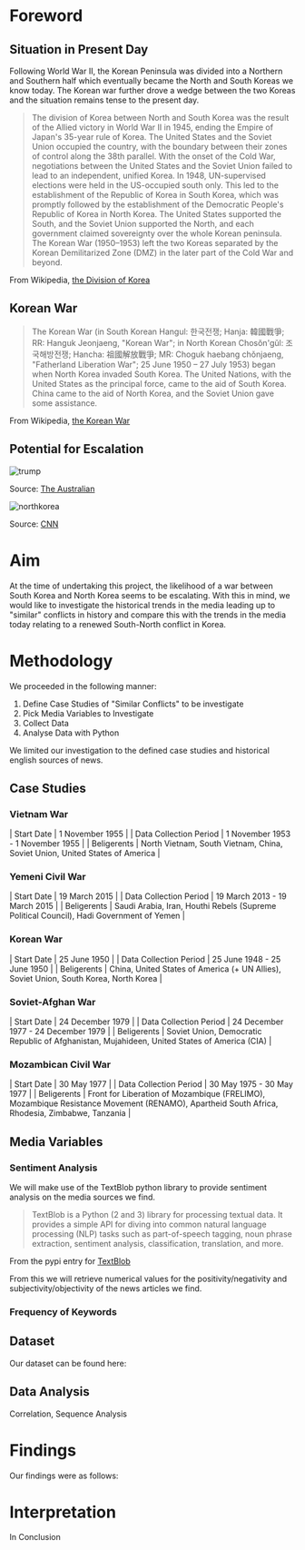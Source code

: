 # Foreword

## Situation in Present Day

Following World War II, the Korean Peninsula was divided into a Northern and Southern half which eventually became the North and South Koreas we know today. The Korean war further drove a wedge between the two Koreas and the situation remains tense to the present day.

> The division of Korea between North and South Korea was the result of the Allied victory in World War II in 1945, ending the Empire of Japan's 35-year rule of Korea. The United States and the Soviet Union occupied the country, with the boundary between their zones of control along the 38th parallel. With the onset of the Cold War, negotiations between the United States and the Soviet Union failed to lead to an independent, unified Korea. In 1948, UN-supervised elections were held in the US-occupied south only. This led to the establishment of the Republic of Korea in South Korea, which was promptly followed by the establishment of the Democratic People's Republic of Korea in North Korea. The United States supported the South, and the Soviet Union supported the North, and each government claimed sovereignty over the whole Korean peninsula. The Korean War (1950–1953) left the two Koreas separated by the Korean Demilitarized Zone (DMZ) in the later part of the Cold War and beyond.

From Wikipedia, [the Division of Korea](https://en.wikipedia.org/wiki/Division_of_Korea)

## Korean War

> The Korean War (in South Korean Hangul: 한국전쟁; Hanja: 韓國戰爭; RR: Hanguk Jeonjaeng, "Korean War"; in North Korean Chosŏn'gŭl: 조국해방전쟁; Hancha: 祖國解放戰爭; MR: Choguk haebang chǒnjaeng, "Fatherland Liberation War"; 25 June 1950 – 27 July 1953) began when North Korea invaded South Korea. The United Nations, with the United States as the principal force, came to the aid of South Korea. China came to the aid of North Korea, and the Soviet Union gave some assistance.

From Wikipedia, [the Korean War](https://en.wikipedia.org/wiki/Korean_War)

## Potential for Escalation

![trump](http://i.imgur.com/Q1xzzj4.png "Trump North Korea")

Source: [The Australian](http://www.theaustralian.com.au/news/world/the-times/trump-tells-senator-he-is-prepared-to-go-to-war-over-north-korea/news-story/ef6283a4a11717820f1f9548ed43d5d9)

![northkorea](http://i.imgur.com/6chVdBJ.png "North Korea Missile Test")

Source: [CNN](http://edition.cnn.com/2017/07/31/asia/north-korea-missile-test-catchup/index.html)

# Aim

At the time of undertaking this project, the likelihood of a war between South Korea and North Korea seems to be escalating. With this in mind, we would like to investigate the historical trends in the media leading up to "similar" conflicts in history and compare this with the trends in the media today relating to a renewed South-North conflict in Korea.

# Methodology

We proceeded in the following manner:

1. Define Case Studies of "Similar Conflicts" to be investigate
2. Pick Media Variables to Investigate
3. Collect Data
4. Analyse Data with Python 

We limited our investigation to the defined case studies and historical english sources of news.

## Case Studies

### Vietnam War

| Start Date | 1 November 1955 |
| Data Collection Period | 1 November 1953 - 1 November 1955 |
| Beligerents | North Vietnam, South Vietnam, China, Soviet Union, United States of America |

### Yemeni Civil War

| Start Date | 19 March 2015 |
| Data Collection Period | 19 March 2013 - 19 March 2015 |
| Beligerents | Saudi Arabia, Iran, Houthi Rebels (Supreme Political Council), Hadi Government of Yemen |

### Korean War

| Start Date | 25 June 1950 |
| Data Collection Period | 25 June 1948 - 25 June 1950 |
| Beligerents | China, United States of America (+ UN Allies), Soviet Union, South Korea, North Korea |

### Soviet-Afghan War

| Start Date | 24 December 1979 |
| Data Collection Period | 24 December 1977 - 24 December 1979 |
| Beligerents | Soviet Union, Democratic Republic of Afghanistan, Mujahideen, United States of America (CIA) |

### Mozambican Civil War

| Start Date | 30 May 1977 |
| Data Collection Period | 30 May 1975 - 30 May 1977 |
| Beligerents | Front for Liberation of Mozambique (FRELIMO), Mozambique Resistance Movement (RENAMO), Apartheid South Africa, Rhodesia, Zimbabwe, Tanzania |

## Media Variables

### Sentiment Analysis

We will make use of the TextBlob python library to provide sentiment analysis on the media sources we find.

> TextBlob is a Python (2 and 3) library for processing textual data. It provides a simple API for diving into common natural language processing (NLP) tasks such as part-of-speech tagging, noun phrase extraction, sentiment analysis, classification, translation, and more.

From the pypi entry for [TextBlob](https://pypi.python.org/pypi/textblob)

From this we will retrieve numerical values for the positivity/negativity and subjectivity/objectivity of the news articles we find.

### Frequency of Keywords

## Dataset

Our dataset can be found here:

## Data Analysis

Correlation, Sequence Analysis

# Findings

Our findings were as follows:

# Interpretation

In Conclusion
